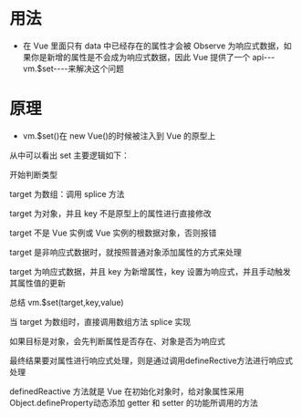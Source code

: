 # 用法
* 在 Vue 里面只有 data 中已经存在的属性才会被 Observe 为响应式数据，如果你是新增的属性是不会成为响应式数据，因此 Vue 提供了一个 api---vm.$set----来解决这个问题

# 原理
* vm.$set()在 new Vue()的时候被注入到 Vue 的原型上


从中可以看出 set 主要逻辑如下：

开始判断类型

target 为数组：调用 splice 方法

target 为对象，并且 key 不是原型上的属性进行直接修改

target 不是 Vue 实例或 Vue 实例的根数据对象，否则报错

target 是非响应式数据时，就按照普通对象添加属性的方式来处理

target 为响应式数据，并且 key 为新增属性，key 设置为响应式，并且手动触发其属性值的更新

总结
vm.$set(target,key,value)

当 target 为数组时，直接调用数组方法 splice 实现

如果目标是对象，会先判断属性是否存在、对象是否为响应式

最终结果要对属性进行响应式处理，则是通过调用defineRective方法进行响应式处理

definedReactive 方法就是 Vue 在初始化对象时，给对象属性采用Object.defineProperty动态添加 getter 和 setter 的功能所调用的方法